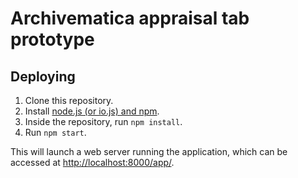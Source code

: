 # Archivematica appraisal tab prototype

## Deploying

1) Clone this repository.
2) Install [node.js (or io.js) and npm](https://nodejs.org/download/).
3) Inside the repository, run `npm install`.
4) Run `npm start`.

This will launch a web server running the application, which can be accessed at [http://localhost:8000/app/](http://localhost:8000/app/).

